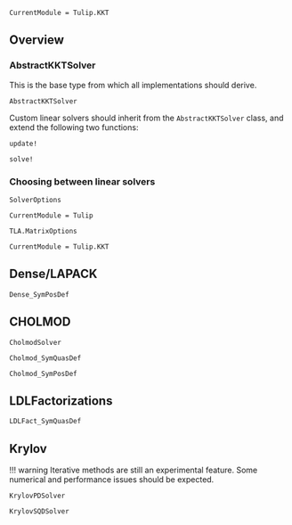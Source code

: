 ```@meta
CurrentModule = Tulip.KKT
```

## Overview

### AbstractKKTSolver

This is the base type from which all implementations should derive.

```@docs
AbstractKKTSolver
```

Custom linear solvers should inherit from the `AbstractKKTSolver` class,
and extend the following two functions:

```@docs
update!
```

```@docs
solve!
```

### Choosing between linear solvers

```@docs
SolverOptions
```

```@meta
CurrentModule = Tulip
```

```@docs
TLA.MatrixOptions
```

```@meta
CurrentModule = Tulip.KKT
```

## Dense/LAPACK

```@docs
Dense_SymPosDef
```

## CHOLMOD

```@docs
CholmodSolver
```

```@docs
Cholmod_SymQuasDef
```

```@docs
Cholmod_SymPosDef
```

## LDLFactorizations

```@docs
LDLFact_SymQuasDef
```

## Krylov

!!! warning
    Iterative methods are still an experimental feature.
    Some numerical and performance issues should be expected.


```@docs
KrylovPDSolver
```

```@docs
KrylovSQDSolver
```